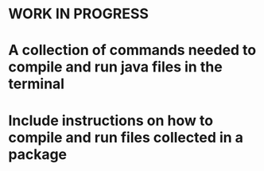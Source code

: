 # WORK IN PROGRESS

# A collection of commands needed to compile and run java files in the terminal

# Include instructions on how to compile and run files collected in a package
